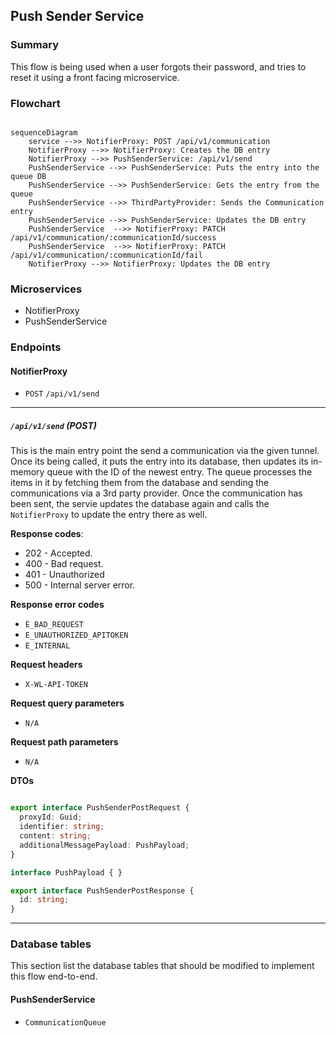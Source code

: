 ## Push Sender Service

### Summary
This flow is being used when a user forgots their password, and tries to reset it using a front facing microservice.

### Flowchart

```mermaid

sequenceDiagram
    service -->> NotifierProxy: POST /api/v1/communication
    NotifierProxy -->> NotifierProxy: Creates the DB entry
    NotifierProxy -->> PushSenderService: /api/v1/send
    PushSenderService -->> PushSenderService: Puts the entry into the queue DB
    PushSenderService -->> PushSenderService: Gets the entry from the queue
    PushSenderService -->> ThirdPartyProvider: Sends the Communication entry
    PushSenderService -->> PushSenderService: Updates the DB entry
    PushSenderService  -->> NotifierProxy: PATCH /api/v1/communication/:communicationId/success
    PushSenderService  -->> NotifierProxy: PATCH /api/v1/communication/:communicationId/fail
    NotifierProxy -->> NotifierProxy: Updates the DB entry

```


### Microservices
* NotifierProxy
* PushSenderService

### Endpoints

#### NotifierProxy
* `POST` `/api/v1/send`

---

##### `/api/v1/send` (POST)
This is the main entry point the send a communication via the given tunnel. Once its being called, it puts the entry into its database, then updates its in-memory queue with the ID of the newest entry.
The queue processes the items in it by fetching them from the database and sending the communications via a 3rd party provider. Once the communication has been sent, the servie updates the database again and calls the `NotifierProxy` to update the entry there as well.

**Response codes**:
* 202 - Accepted.
* 400 - Bad request.
* 401 - Unauthorized
* 500 - Internal server error.

**Response error codes**
* `E_BAD_REQUEST`
* `E_UNAUTHORIZED_APITOKEN`
* `E_INTERNAL`

**Request headers**
* `X-WL-API-TOKEN`

**Request query parameters**
* `N/A`

**Request path parameters**
* `N/A`

**DTOs**

```ts

export interface PushSenderPostRequest {
  proxyId: Guid;
  identifier: string;
  content: string;
  additionalMessagePayload: PushPayload;
}

interface PushPayload { }

export interface PushSenderPostResponse {
  id: string;
}

```

---

### Database tables
This section list the database tables that should be modified to implement this flow end-to-end.

#### PushSenderService
* `CommunicationQueue`
